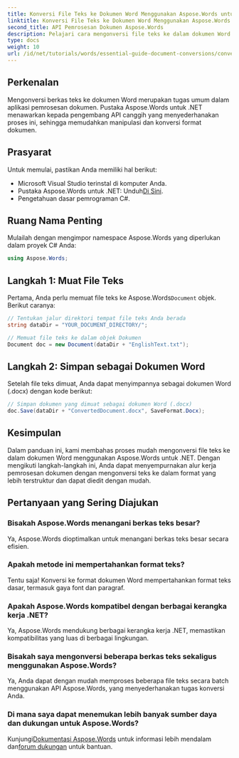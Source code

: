 ```yaml
---
title: Konversi File Teks ke Dokumen Word Menggunakan Aspose.Words untuk .NET
linktitle: Konversi File Teks ke Dokumen Word Menggunakan Aspose.Words untuk .NET
second_title: API Pemrosesan Dokumen Aspose.Words
description: Pelajari cara mengonversi file teks ke dalam dokumen Word secara efisien menggunakan pustaka Aspose.Words for .NET. Panduan langkah demi langkah ini mencakup prasyarat dan contoh kode.
type: docs
weight: 10
url: /id/net/tutorials/words/essential-guide-document-conversions/convert-text-files-to-word-documents/
---
```

## Perkenalan

Mengonversi berkas teks ke dokumen Word merupakan tugas umum dalam aplikasi pemrosesan dokumen. Pustaka Aspose.Words untuk .NET menawarkan kepada pengembang API canggih yang menyederhanakan proses ini, sehingga memudahkan manipulasi dan konversi format dokumen.

## Prasyarat

Untuk memulai, pastikan Anda memiliki hal berikut:
- Microsoft Visual Studio terinstal di komputer Anda.
-  Pustaka Aspose.Words untuk .NET: Unduh[Di Sini](https://releases.aspose.com/words/net/).
- Pengetahuan dasar pemrograman C#.

## Ruang Nama Penting

Mulailah dengan mengimpor namespace Aspose.Words yang diperlukan dalam proyek C# Anda:

```csharp
using Aspose.Words;
```

## Langkah 1: Muat File Teks

 Pertama, Anda perlu memuat file teks ke Aspose.Words`Document` objek. Berikut caranya:

```csharp
// Tentukan jalur direktori tempat file teks Anda berada
string dataDir = "YOUR_DOCUMENT_DIRECTORY/";

// Memuat file teks ke dalam objek Dokumen
Document doc = new Document(dataDir + "EnglishText.txt");
```

## Langkah 2: Simpan sebagai Dokumen Word

Setelah file teks dimuat, Anda dapat menyimpannya sebagai dokumen Word (.docx) dengan kode berikut:

```csharp
// Simpan dokumen yang dimuat sebagai dokumen Word (.docx)
doc.Save(dataDir + "ConvertedDocument.docx", SaveFormat.Docx);
```

## Kesimpulan

Dalam panduan ini, kami membahas proses mudah mengonversi file teks ke dalam dokumen Word menggunakan Aspose.Words untuk .NET. Dengan mengikuti langkah-langkah ini, Anda dapat menyempurnakan alur kerja pemrosesan dokumen dengan mengonversi teks ke dalam format yang lebih terstruktur dan dapat diedit dengan mudah.

## Pertanyaan yang Sering Diajukan

### Bisakah Aspose.Words menangani berkas teks besar?
Ya, Aspose.Words dioptimalkan untuk menangani berkas teks besar secara efisien.

### Apakah metode ini mempertahankan format teks?
Tentu saja! Konversi ke format dokumen Word mempertahankan format teks dasar, termasuk gaya font dan paragraf.

### Apakah Aspose.Words kompatibel dengan berbagai kerangka kerja .NET?
Ya, Aspose.Words mendukung berbagai kerangka kerja .NET, memastikan kompatibilitas yang luas di berbagai lingkungan.

### Bisakah saya mengonversi beberapa berkas teks sekaligus menggunakan Aspose.Words?
Ya, Anda dapat dengan mudah memproses beberapa file teks secara batch menggunakan API Aspose.Words, yang menyederhanakan tugas konversi Anda.

### Di mana saya dapat menemukan lebih banyak sumber daya dan dukungan untuk Aspose.Words?
 Kunjungi[Dokumentasi Aspose.Words](https://reference.aspose.com/words/net/) untuk informasi lebih mendalam dan[forum dukungan](https://forum.aspose.com/c/words/8) untuk bantuan.